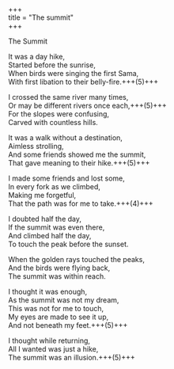 +++  
title = "The summit"  
+++  

The Summit  

It was a day hike,  
Started before the sunrise,  
When birds were singing the first Sama,  
With first libation to their belly-fire.+++(5)+++

I crossed the same river many times,  
Or may be different rivers once each,+++(5)+++  
For the slopes were confusing,  
Carved with countless hills.  

It was a walk without a destination,  
Aimless strolling,  
And some friends showed me the summit,  
That gave meaning to their hike.+++(5)+++  

I made some friends and lost some,  
In every fork as we climbed,  
Making me forgetful,  
That the path was for me to take.+++(4)+++  

I doubted half the day,  
If the summit was even there,  
And climbed half the day,  
To touch the peak before the sunset.  

When the golden rays touched the peaks,  
And the birds were flying back,  
The summit was within reach.  

I thought it was enough,  
As the summit was not my dream,  
This was not for me to touch,  
My eyes are made to see it up,  
And not beneath my feet.+++(5)+++  

I thought while returning,  
All I wanted was just a hike,  
The summit was an illusion.+++(5)+++  